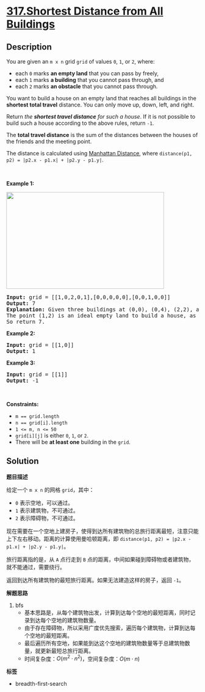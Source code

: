 # [317.Shortest Distance from All Buildings](https://leetcode.com/problems/shortest-distance-from-all-buildings/description/)

## Description

<p>You are given an <code>m x n</code> grid <code>grid</code> of values <code>0</code>, <code>1</code>, or <code>2</code>, where:</p>

<ul>
  <li>each <code>0</code> marks <strong>an empty land</strong> that you can pass by freely,</li>
  <li>each <code>1</code> marks <strong>a building</strong> that you cannot pass through, and</li>
  <li>each <code>2</code> marks <strong>an obstacle</strong> that you cannot pass through.</li>
</ul>

<p>You want to build a house on an empty land that reaches all buildings in the <strong>shortest total travel</strong> distance. You can only move up, down, left, and right.</p>

<p>Return <em>the <strong>shortest travel distance</strong> for such a house</em>. If it is not possible to build such a house according to the above rules, return <code>-1</code>.</p>

<p>The <strong>total travel distance</strong> is the sum of the distances between the houses of the friends and the meeting point.</p>

<p>The distance is calculated using <a href="http://en.wikipedia.org/wiki/Taxicab_geometry" target="_blank">Manhattan Distance</a>, where <code>distance(p1, p2) = |p2.x - p1.x| + |p2.y - p1.y|</code>.</p>

<p>&nbsp;</p>
<p><strong class="example">Example 1:</strong></p>
<img alt="" src="https://fastly.jsdelivr.net/gh/doocs/leetcode@main/solution/0300-0399/0317.Shortest%20Distance%20from%20All%20Buildings/images/buildings-grid.jpg" style="width: 413px; height: 253px;" />
<pre>
<strong>Input:</strong> grid = [[1,0,2,0,1],[0,0,0,0,0],[0,0,1,0,0]]
<strong>Output:</strong> 7
<strong>Explanation:</strong> Given three buildings at (0,0), (0,4), (2,2), and an obstacle at (0,2).
The point (1,2) is an ideal empty land to build a house, as the total travel distance of 3+3+1=7 is minimal.
So return 7.
</pre>

<p><strong class="example">Example 2:</strong></p>

<pre>
<strong>Input:</strong> grid = [[1,0]]
<strong>Output:</strong> 1
</pre>

<p><strong class="example">Example 3:</strong></p>

<pre>
<strong>Input:</strong> grid = [[1]]
<strong>Output:</strong> -1
</pre>

<p>&nbsp;</p>
<p><strong>Constraints:</strong></p>

<ul>
  <li><code>m == grid.length</code></li>
  <li><code>n == grid[i].length</code></li>
  <li><code>1 &lt;= m, n &lt;= 50</code></li>
  <li><code>grid[i][j]</code> is either <code>0</code>, <code>1</code>, or <code>2</code>.</li>
  <li>There will be <strong>at least one</strong> building in the <code>grid</code>.</li>
</ul>

## Solution

**题目描述**

给定一个 `m x n` 的网格 `grid`，其中：

- `0` 表示空地，可以通过。
- `1` 表示建筑物，不可通过。
- `2` 表示障碍物，不可通过。

现在需要在一个空地上建房子，使得到达所有建筑物的总旅行距离最短，注意只能上下左右移动。距离的计算使用曼哈顿距离，即 `distance(p1, p2) = |p2.x - p1.x| + |p2.y - p1.y|`。

旅行距离指的是，从 `A` 点行走到 `B` 点的距离，中间如果碰到障碍物或者建筑物，就不能通过，需要绕行。

返回到达所有建筑物的最短旅行距离。如果无法建造这样的房子，返回 `-1`。

**解题思路**

1. bfs
   - 基本思路是，从每个建筑物出发，计算到达每个空地的最短距离，同时记录到达每个空地的建筑物数量。
   - 由于存在障碍物，所以采用广度优先搜索，遍历每个建筑物，计算到达每个空地的最短距离。
   - 最后遍历所有空地，如果能到达这个空地的建筑物数量等于总建筑物数量，就更新最短总旅行距离。
   - 时间复杂度：$O(m^2 \cdot n^2)$，空间复杂度：$O(m \cdot n)$

**标签**

- breadth-first-search
